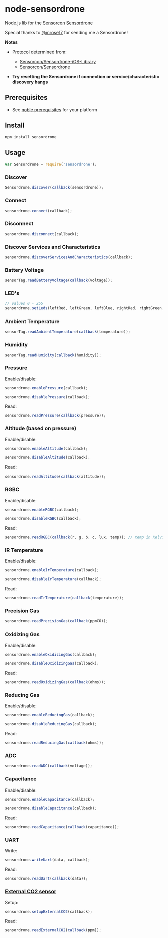 # node-sensordrone

Node.js lib for the [Sensorcon](http://sensorcon.com) [Sensordrone](http://sensorcon.com/sensordrone-1/)

Special thanks to [@mrose17](https://github.com/mrose17) for sending me a Sensordrone!

__Notes__

  * Protocol determined from:
    * [Sensorcon/Sensordrone-iOS-Library](https://github.com/Sensorcon/Sensordrone-iOS-Library)
    * [Sensorcon/Sensordrone](https://github.com/Sensorcon/Sensordrone)

  * __Try resetting the Sensordrone if connection or service/characteristic discovery hangs__

## Prerequisites

 * See [noble prerequisites](https://github.com/sandeepmistry/noble#prerequisites) for your platform

## Install

```sh
npm install sensordrone
```

## Usage

```javascript
var Sensordrone = require('sensordrone');
```

### Discover

```javascript
Sensordrone.discover(callback(sensordrone));
```

### Connect

```javascript
sensordrone.connect(callback);
```

### Disconnect

```javascript
sensordrone.disconnect(callback);
```

### Discover Services and Characteristics

```javascript
sensordrone.discoverServicesAndCharacteristics(callback);
```

### Battery Voltage

```javascript
sensorTag.readBatteryVoltage(callback(voltage));
```

### LED's

```javascript
// values 0 - 255
sensordrone.setLeds(leftRed, leftGreen, leftBlue, rightRed, rightGreen, rightBlue, callback);
```

### Ambient Temperature

```javascript
sensorTag.readAmbientTemperature(callback(temperature));
```

### Humidity

```javascript
sensorTag.readHumidity(callback(humidity));
```

### Pressure

Enable/disable:

```javascript
sensordrone.enablePressure(callback);

sensordrone.disablePressure(callback);
```

Read:

```javascript
sensordrone.readPressure(callback(pressure));
```

### Altitude (based on pressure)

Enable/disable:

```javascript
sensordrone.enableAltitude(callback);

sensordrone.disableAltitude(callback);
```

Read:

```javascript
sensordrone.readAltitude(callback(altitude));
```

### RGBC

Enable/disable:

```javascript
sensordrone.enableRGBC(callback);

sensordrone.disableRGBC(callback);
```

Read:

```javascript
sensordrone.readRGBC(callback(r, g, b, c, lux, temp)); // temp in Kelvins
```

### IR Temperature

Enable/disable:

```javascript
sensordrone.enableIrTemperature(callback);

sensordrone.disableIrTemperature(callback);
```

Read:

```javascript
sensordrone.readIrTemperature(callback(temperature));
```

### Precision Gas

```javascript
sensordrone.readPrecisionGas(callback(ppmCO));
```

### Oxidizing Gas

Enable/disable:

```javascript
sensordrone.enableOxidizingGas(callback);

sensordrone.disableOxidizingGas(callback);
```

Read:

```javascript
sensordrone.readOxidizingGas(callback(ohms));
```

### Reducing Gas

Enable/disable:

```javascript
sensordrone.enableReducingGas(callback);

sensordrone.disableReducingGas(callback);
```

Read:

```javascript
sensordrone.readReducingGas(callback(ohms));
```

### ADC

```javascript
sensordrone.readADC(callback(voltage));
```

### Capacitance

Enable/disable:

```javascript
sensordrone.enableCapacitance(callback);

sensordrone.disableCapacitance(callback);
```

Read:

```javascript
sensordrone.readCapacitance(callback(capacitance));
```

### UART

Write:

```javascript
sensordrone.writeUart(data, callback);
```

Read:

```javascript
sensordrone.readUart(callback(data));
```

### [External CO2 sensor](http://www.sensorcon.com/ambient-co2-sensor-carbon-dioxide-sensor-module-for-sensordrone/)

Setup:

```javascript
sensordrone.setupExternalCO2(callback);
```

Read:

```javascript
sensordrone.readExternalCO2(callback(ppm));
```

